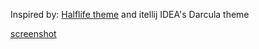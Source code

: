 Inspired by: [Halflife theme](https://rainglow.io/) and itellij IDEA's Darcula theme

[screenshot](screenshot.png)
